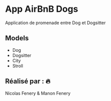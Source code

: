# App AirBnB Dogs
Application de promenade entre Dog et Dogsitter

## Models
- Dog
- Dogsitter
- City
- Stroll

## Réalisé par : :fire:
Nicolas Fenery & Manon Fenery


